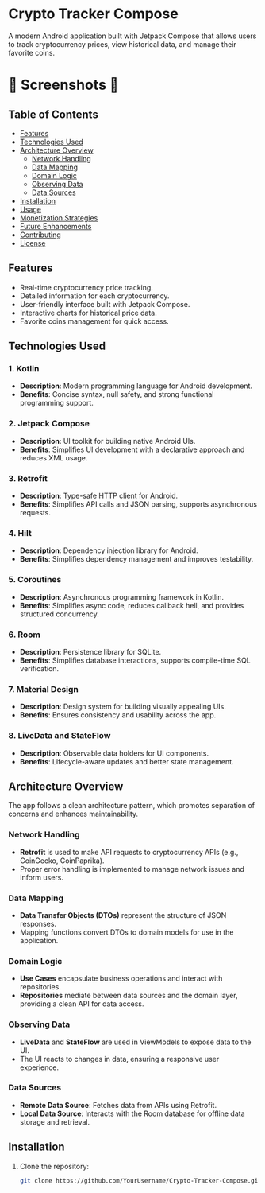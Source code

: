 # Crypto Tracker Compose

A modern Android application built with Jetpack Compose that allows users to track cryptocurrency prices, view historical data, and manage their favorite coins.

# :camera_flash: **Screenshots** :camera_flash:



## Table of Contents

- [Features](#features)
- [Technologies Used](#technologies-used)
- [Architecture Overview](#architecture-overview)
  - [Network Handling](#network-handling)
  - [Data Mapping](#data-mapping)
  - [Domain Logic](#domain-logic)
  - [Observing Data](#observing-data)
  - [Data Sources](#data-sources)
- [Installation](#installation)
- [Usage](#usage)
- [Monetization Strategies](#monetization-strategies)
- [Future Enhancements](#future-enhancements)
- [Contributing](#contributing)
- [License](#license)

## Features

- Real-time cryptocurrency price tracking.
- Detailed information for each cryptocurrency.
- User-friendly interface built with Jetpack Compose.
- Interactive charts for historical price data.
- Favorite coins management for quick access.

## Technologies Used

### 1. Kotlin
- **Description**: Modern programming language for Android development.
- **Benefits**: Concise syntax, null safety, and strong functional programming support.

### 2. Jetpack Compose
- **Description**: UI toolkit for building native Android UIs.
- **Benefits**: Simplifies UI development with a declarative approach and reduces XML usage.

### 3. Retrofit
- **Description**: Type-safe HTTP client for Android.
- **Benefits**: Simplifies API calls and JSON parsing, supports asynchronous requests.

### 4. Hilt
- **Description**: Dependency injection library for Android.
- **Benefits**: Simplifies dependency management and improves testability.

### 5. Coroutines
- **Description**: Asynchronous programming framework in Kotlin.
- **Benefits**: Simplifies async code, reduces callback hell, and provides structured concurrency.

### 6. Room
- **Description**: Persistence library for SQLite.
- **Benefits**: Simplifies database interactions, supports compile-time SQL verification.

### 7. Material Design
- **Description**: Design system for building visually appealing UIs.
- **Benefits**: Ensures consistency and usability across the app.

### 8. LiveData and StateFlow
- **Description**: Observable data holders for UI components.
- **Benefits**: Lifecycle-aware updates and better state management.

## Architecture Overview

The app follows a clean architecture pattern, which promotes separation of concerns and enhances maintainability.

### Network Handling
- **Retrofit** is used to make API requests to cryptocurrency APIs (e.g., CoinGecko, CoinPaprika).
- Proper error handling is implemented to manage network issues and inform users.

### Data Mapping
- **Data Transfer Objects (DTOs)** represent the structure of JSON responses.
- Mapping functions convert DTOs to domain models for use in the application.

### Domain Logic
- **Use Cases** encapsulate business operations and interact with repositories.
- **Repositories** mediate between data sources and the domain layer, providing a clean API for data access.

### Observing Data
- **LiveData** and **StateFlow** are used in ViewModels to expose data to the UI.
- The UI reacts to changes in data, ensuring a responsive user experience.

### Data Sources
- **Remote Data Source**: Fetches data from APIs using Retrofit.
- **Local Data Source**: Interacts with the Room database for offline data storage and retrieval.

## Installation

1. Clone the repository:
   ```bash
   git clone https://github.com/YourUsername/Crypto-Tracker-Compose.git

